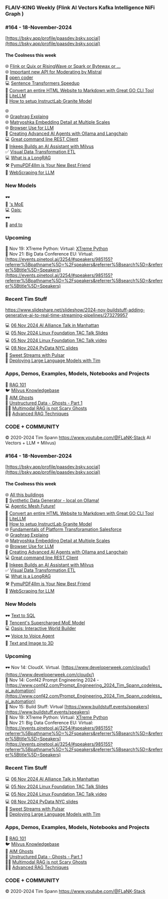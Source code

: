 ### FLAIV-KING Weekly (Flink AI Vectors Kafka Intelligence NiFi Graph  )  
### #164 - 18-November-2024

[https://bsky.app/profile/paasdev.bsky.social](https://bsky.app/profile/paasdev.bsky.social)

#### The Coolness this week
🌐 [Flink or Quix or RisingWave or Spark or Bytewax or ...](https://medium.com/@bumurzaqov2/top-7-alternatives-to-apache-flink-af8fe207e6c0)<br/>
🌐 [Important new API for Moderating by Mistral](https://mistral.ai/news/mistral-moderation/)<br/>
📎 [open coder](https://github.com/OpenCoder-llm/OpenCoder-llm)<br/>
💻 [Sentence Transformers Speedup](https://github.com/UKPLab/sentence-transformers/releases/tag/v3.3.0)<br/>
🦾 [Convert an entire HTML Website to Markdown with Great GO CLI Tool](https://github.com/JohannesKaufmann/html-to-markdown)<br/>
🫶 [LiteLLM](https://github.com/BerriAI/litellm)<br/>
📝 [How to setup InstructLab Granite Model](https://github.com/rhai-code/instructlab-granite-images/blob/main/README.md)<br/>

🌐 []()<br/>
🌐 [Graphrag Explaing](https://zilliz.com/blog/graphrag-explained-enhance-rag-with-knowledge-graphs)<br/> 
🌐 [Matryoshka Embedding Detail at Multiple Scales](https://milvus.io/blog/matryoshka-embeddings-detail-at-multiple-scales)<br/>
🌐 [Browser Use for LLM](https://github.com/gregpr07/browser-use)<br/>
📎 [Creating Advanced AI Agents with Ollama and Langchain](https://medium.com/ai-advances/4-key-steps-to-creating-advanced-ai-agents-129c5bd9139b)<br/>
💻 [Great command line REST Client](https://github.com/darrenburns/posting)<br/>
🤖 [Inkeep Builds an AI Assistant with Milvus](https://medium.com/@zilliz_learn/how-inkeep-and-milvus-built-a-rag-driven-ai-assistant-for-smarter-interaction-4d4da352021e)<br/>
✅ [Visual Data Transformation ETL](https://github.com/amphi-ai/amphi-etl)<br/>
💻 [What is a LongRAG](https://medium.com/generative-ai/longrag-giving-ai-a-bigger-net-to-catch-more-fish-in-the-sea-of-information-7ecdd63f330d)<br/>
🛠️ [PymuPDF4llm is Your New Best Friend](https://ai.gopubby.com/the-pdf-extraction-revolution-why-pymupdf4llm-is-your-new-best-friend-and-llamaparse-is-crying-e57882dee7f8)<br/>
🫶 [WebScraping for LLM](https://ai.gopubby.com/use-ai-to-scrape-almost-all-websites-easily-in-2025-f868adc41e0f)<br/>

### New Models
🕶️ [ ](https://.co//pip-sql-1.3b)<br/>
🦾 ['s  MoE ](https://.co//--)<br/>
💻 [Oais:   ](https://.co//-500m)<br/>
🕶️ [   ](https://.co//fish--v0.1-3b)<br/>
🍔 [ and  to ](1)<br/>


### Upcoming

🐍 Nov 19: XTreme Python: Virtual: [XTreme Python](https://xtremepython.dev/2024/schedule/)<br/>
🔋 Nov 21: Big Data Conference EU: Virtual: [https://events.pinetool.ai/3254/#speakers/985155?referrer%5Bpathname%5D=%2Fspeakers&referrer%5Bsearch%5D=&referrer%5Btitle%5D=Speakers](https://events.pinetool.ai/3254/#speakers/985155?referrer%5Bpathname%5D=%2Fspeakers&referrer%5Bsearch%5D=&referrer%5Btitle%5D=Speakers)<br/>


### Recent Tim Stuff

https://www.slideshare.net/slideshow/2024-nov-buildstuff-adding-generative-ai-to-real-time-streaming-pipelines/273279957

💻 [06 Nov 2024 AI Alliance Talk in Manhattan](https://www.slideshare.net/slideshow/tspann06-nov-2024_ai-alliance_nyc_-intro-to-data-prep-kit-and-open-source-rag/273079590)<br/>
💻 [05 Nov 2024 Linux Foundation TAC Talk Slides](https://www.slideshare.net/slideshow/2024-nov-05-linux-foundation-tac-talk-with-milvus/273100530)<br/>
💻 [05 Nov 2024 Linux Foundation TAC Talk video](https://www.youtube.com/watch?v=THEKomhftrU)<br/>
💻 [08 Nov 2024 PyData NYC slides](https://www.slideshare.net/slideshow/tspann08-nov-2024_pydatanyc_unstructured-data-processing-with-a-raspberry-pi-ai-kit-and-python/273076376)<br/>
📼 [Sweet Streams with Pulsar](https://www.youtube.com/watch?v=oAXXWKSCQQw&pp=ygUSIlRpbSBTcGFubiIgbWlsdnVz)<br/>
📼 [Deploying Large Language Models with Tim](https://www.youtube.com/watch?v=9sUAS06OTMQ)<br/>

### Apps, Demos, Examples, Models, Notebooks and Projects

🐍 [RAG 101](https://medium.com/@tspann/step-by-step-rag-101-with-milvus-813477a4e88d)<br/>
🐦 [Milvus Knowledgebase](https://github.com/tspannhw/AIM-Milvus-KB)<br/>
👻 [AIM Ghosts](https://github.com/tspannhw/AIM-Ghosts)<br/>
🚕 [Unstructured Data - Ghosts - Part 1](https://www.youtube.com/watch?v=5nCDzF4EVlA)<br/>
✍🏼 [Multimodal RAG is not Scary Ghosts](https://dzone.com/articles/multimodal-rag-is-not-scary-ghosts-are-scary)<br/>
✍🏼 [Advanced RAG Techniques](https://thenewstack.io/advanced-retrieval-augmented-generation-rag-techniques/)<br/>

### CODE + COMMUNITY 

&copy; 2020-2024 Tim Spann  https://www.youtube.com/@FLaNK-Stack
AI Vectors + LLM + Milvus)  
### #164 - 18-November-2024


[https://bsky.app/profile/paasdev.bsky.social](https://bsky.app/profile/paasdev.bsky.social)


#### The Coolness this week
🌐 [All this buildings](https://tech.marksblogg.com/ornl-fema-buildings.html)<br/>
📎 [Synthetic Data Generator - local on Ollama!](https://github.com/StacklokLabs/promptwright?tab=readme-ov-file)<br/>
💻 [Agentic Mesh Future!](https://towardsdatascience.com/agentic-mesh-the-future-of-generative-ai-enabled-autonomous-agent-ecosystems-d6a11381c979)<br/>
🦾 [Convert an entire HTML Website to Markdown with Great GO CLI Tool](https://github.com/JohannesKaufmann/html-to-markdown)<br/>
🫶 [LiteLLM](https://github.com/BerriAI/litellm)<br/>
📝 [How to setup InstructLab Granite Model](https://github.com/rhai-code/instructlab-granite-images/blob/main/README.md)<br/>
🌐 [Fundamentals of Platform Transforamation Salesforce](https://architect.salesforce.com/fundamentals/platform-transformation)<br/>
🌐 [Graphrag Explaing](https://zilliz.com/blog/graphrag-explained-enhance-rag-with-knowledge-graphs)<br/> 
🌐 [Matryoshka Embedding Detail at Multiple Scales](https://milvus.io/blog/matryoshka-embeddings-detail-at-multiple-scales)<br/>
🌐 [Browser Use for LLM](https://github.com/gregpr07/browser-use)<br/>
📎 [Creating Advanced AI Agents with Ollama and Langchain](https://medium.com/ai-advances/4-key-steps-to-creating-advanced-ai-agents-129c5bd9139b)<br/>
💻 [Great command line REST Client](https://github.com/darrenburns/posting)<br/>
🤖 [Inkeep Builds an AI Assistant with Milvus](https://medium.com/@zilliz_learn/how-inkeep-and-milvus-built-a-rag-driven-ai-assistant-for-smarter-interaction-4d4da352021e)<br/>
✅ [Visual Data Transformation ETL](https://github.com/amphi-ai/amphi-etl)<br/>
💻 [What is a LongRAG](https://medium.com/generative-ai/longrag-giving-ai-a-bigger-net-to-catch-more-fish-in-the-sea-of-information-7ecdd63f330d)<br/>
🛠️ [PymuPDF4llm is Your New Best Friend](https://ai.gopubby.com/the-pdf-extraction-revolution-why-pymupdf4llm-is-your-new-best-friend-and-llamaparse-is-crying-e57882dee7f8)<br/>
🫶 [WebScraping for LLM](https://ai.gopubby.com/use-ai-to-scrape-almost-all-websites-easily-in-2025-f868adc41e0f)<br/>

### New Models
🕶️ [Text to SQL](https://huggingface.co/PipableAI/pip-sql-1.3b)<br/>
🦾 [Tencent's Supercharged MoE Model](https://huggingface.co/tencent/Tencent-Hunyuan-Large)<br/>
💻 [Oasis: Interactive World Builder](https://huggingface.co/Etched/oasis-500m)<br/>
🕶️ [Voice to Voice Agent](https://huggingface.co/fishaudio/fish-agent-v0.1-3b)<br/>
🍔 [Text and Image to 3D](https://huggingface.co/tencent/Hunyuan3D-1)<br/>


### Upcoming
🕶️ Nov 14: CloudX. Virtual. [https://www.developerweek.com/cloudx/](https://www.developerweek.com/cloudx/) <br/>
🍔 Nov 14: Conf42 Prompt Engineering 2024 - [https://www.conf42.com/Prompt_Engineering_2024_Tim_Spann_codeless_ai_automation](https://www.conf42.com/Prompt_Engineering_2024_Tim_Spann_codeless_ai_automation)<br/>
🧐 Nov 15: Build Stuff: Virtual [https://www.buildstuff.events/speakers](https://www.buildstuff.events/speakers)<br/>
🐍 Nov 19: XTreme Python: Virtual: [XTreme Python](https://xtremepython.dev/2024/schedule/)<br/>
🔋 Nov 21: Big Data Conference EU: Virtual: [https://events.pinetool.ai/3254/#speakers/985155?referrer%5Bpathname%5D=%2Fspeakers&referrer%5Bsearch%5D=&referrer%5Btitle%5D=Speakers](https://events.pinetool.ai/3254/#speakers/985155?referrer%5Bpathname%5D=%2Fspeakers&referrer%5Bsearch%5D=&referrer%5Btitle%5D=Speakers)<br/>


### Recent Tim Stuff

💻 [06 Nov 2024 AI Alliance Talk in Manhattan](https://www.slideshare.net/slideshow/tspann06-nov-2024_ai-alliance_nyc_-intro-to-data-prep-kit-and-open-source-rag/273079590)<br/>
💻 [05 Nov 2024 Linux Foundation TAC Talk Slides](https://www.slideshare.net/slideshow/2024-nov-05-linux-foundation-tac-talk-with-milvus/273100530)<br/>
💻 [05 Nov 2024 Linux Foundation TAC Talk video](https://www.youtube.com/watch?v=THEKomhftrU)<br/>
💻 [08 Nov 2024 PyData NYC slides](https://www.slideshare.net/slideshow/tspann08-nov-2024_pydatanyc_unstructured-data-processing-with-a-raspberry-pi-ai-kit-and-python/273076376)<br/>
📼 [Sweet Streams with Pulsar](https://www.youtube.com/watch?v=oAXXWKSCQQw&pp=ygUSIlRpbSBTcGFubiIgbWlsdnVz)<br/>
📼 [Deploying Large Language Models with Tim](https://www.youtube.com/watch?v=9sUAS06OTMQ)<br/>

### Apps, Demos, Examples, Models, Notebooks and Projects

🐍 [RAG 101](https://medium.com/@tspann/step-by-step-rag-101-with-milvus-813477a4e88d)<br/>
🐦 [Milvus Knowledgebase](https://github.com/tspannhw/AIM-Milvus-KB)<br/>
👻 [AIM Ghosts](https://github.com/tspannhw/AIM-Ghosts)<br/>
🚕 [Unstructured Data - Ghosts - Part 1](https://www.youtube.com/watch?v=5nCDzF4EVlA)<br/>
✍🏼 [Multimodal RAG is not Scary Ghosts](https://dzone.com/articles/multimodal-rag-is-not-scary-ghosts-are-scary)<br/>
✍🏼 [Advanced RAG Techniques](https://thenewstack.io/advanced-retrieval-augmented-generation-rag-techniques/)<br/>

### CODE + COMMUNITY 

&copy; 2020-2024 Tim Spann  https://www.youtube.com/@FLaNK-Stack
